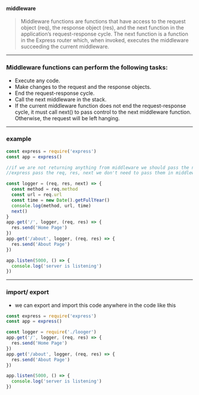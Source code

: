 #### middleware

> Middleware functions are functions that have access to the request object (req), the response object (res), and the next function in the application’s request-response cycle. The next function is a function in the Express router which, when invoked, executes the middleware succeeding the current middleware.

---

### Middleware functions can perform the following tasks:

- Execute any code.
- Make changes to the request and the response objects.
- End the request-response cycle.
- Call the next middleware in the stack.
- If the current middleware function does not end the request-response cycle, it must call next() to pass control to the next middleware function. Otherwise, the request will be left hanging.

---

### example

```js
const express = require('express')
const app = express()

//if we are not returning anything from middleware we should pass the next function
//express pass the req, res, next we don't need to pass them in middleware

const logger = (req, res, next) => {
  const method = req.method
  const url = req.url
  const time = new Date().getFullYear()
  console.log(method, url, time)
  next()
}
app.get('/', logger, (req, res) => {
  res.send('Home Page')
})
app.get('/about', logger, (req, res) => {
  res.send('About Page')
})

app.listen(5000, () => {
  console.log('server is listening')
})
```

---

### import/ export

- we can export and import this code anywhere in the code like this

```js
const express = require('express')
const app = express()

const logger = require('./looger')
app.get('/', logger, (req, res) => {
  res.send('Home Page')
})
app.get('/about', logger, (req, res) => {
  res.send('About Page')
})

app.listen(5000, () => {
  console.log('server is listening')
})
```
